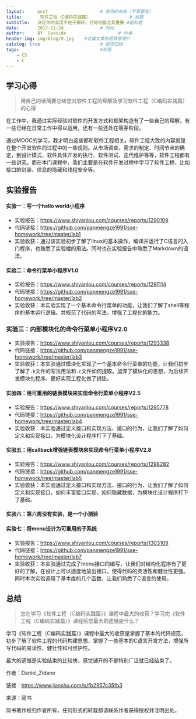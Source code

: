 ```yaml
---
layout:     post                    # 使用的布局（不需要改）
title:       软件工程（C编码实践篇）               # 标题 
subtitle:   决定你的高度不在于搬砖，打好地基尤其重要 #副标题
date:       2017-11-24              # 时间
author:     BY  Seaside                    # 作者
header-img: img/blog/9.jpg    #这篇文章标题背景图片
catalog: true                       # 是否归档
tags:                               #标签
    - CS
    - C
---
```


## 学习心得

> 用自己的话简要总结您对软件工程的理解及学习软件工程（C编码实践篇）的心得

在工作中，我通过实际经验对软件的开发方式和框架构造有了一些自己的理解，有一些已经在日常工作中得以运用，还有一些还处在萌芽阶段。

通过MOOC的学习，我才明白这些都和软件工程相关。软件工程大致的内容就是在整个开发软件的过程中的一些规则。从市场调查、需求的制定、时间节点的确定，到设计模式、软件具体开发的执行、软件测试、迭代维护等等，软件工程都有一些讲究。而在本门课程中，我们主要是在软件开发过程中学习了软件工程，比如接口的封装、信息的隐藏和线程安全等。

## 实验报告

#### 实验一：写一个hello world小程序

- 实验报告：<https://www.shiyanlou.com/courses/reports/1290109> 
- 代码链接：<https://github.com/panmengze1991/sse-homework/tree/master/lab1> 
- 实验收获：通过该实验初步了解了linux的基本操作，编译并运行了C语言的入门程序，也熟悉了实验楼的用法。同时也在实验报告中熟悉了Markdown的语法。

#### 实验二：命令行菜单小程序V1.0

- 实验报告：<https://www.shiyanlou.com/courses/reports/1291114> 
- 代码链接：<https://github.com/panmengze1991/sse-homework/tree/master/lab2> 
- 实验收获：本实验实现了一个基本命令行菜单的功能，让我们了解了shell等程序的基本运行逻辑。并规范了代码的写法，增强了工程化的能力。

### 实验三：内部模块化的命令行菜单小程序V2.0

- 实验报告：<https://www.shiyanlou.com/courses/reports/1293338> 
- 代码链接：<https://github.com/panmengze1991/sse-homework/tree/master/lab3> 
- 实验收获：本实验通过模块化实现了一个基本命令行菜单的功能，让我们初步了解了`.h`文件的写法用法和`.c`文件如何提取。加深了模块化的思想，为后续开发模块化程序、更好实现工程化做了铺垫。

#### 实验四：用可重用的链表模块来实现命令行菜单小程序V2.5

- 实验报告：<https://www.shiyanlou.com/courses/reports/1295778> 
- 代码链接：<https://github.com/panmengze1991/sse-homework/tree/master/lab4> 
- 实验收获：本实验通过定义接口和实现方法、接口的行为，让我们了解了如何定义和实现接口，为模块化设计程序打下了基础。

#### 实验五：用callback增强链表模块来实现命令行菜单小程序V2.8

- 实验报告：<https://www.shiyanlou.com/courses/reports/1298282> 
- 代码链接：<https://github.com/panmengze1991/sse-homework/tree/master/lab5> 
- 实验收获：本实验通过定义接口和实现方法、接口的行为，让我们了解了如何定义和实现接口，如何丰富接口实现，如何隐藏数据，为模块化设计程序打下了基础。

#### 实验六：第六周没有实验，是一个小测验

#### 实验七：将menu设计为可重用的子系统

- 实验报告：<https://www.shiyanlou.com/courses/reports/1303109> 
- 代码链接：<https://github.com/panmengze1991/sse-homework/tree/master/lab7> 
- 实验收获：本实验通过完成了menu接口的编写，让我们对结构化程序有了更好的了解，在设计上可以适度地放出接口，使得代码的灵活性和健壮性更强。同时本次实验调用了基本库的几个函数，让我们熟悉了C语言的使用。

## 总结

> 您在学习《软件工程（C编码实践篇）》课程中最大的收获？学习完《软件工程（C编码实践篇）》课程后您最大的遗憾是什么？

学习《软件工程（C编码实践篇）》课程中最大的收获是掌握了基本的代码规范，初步了解了软件工程的代码构建思想，掌握了一些基本的C语言开发方法，增强所写代码的易读性、健壮性和可维护性。

最大的遗憾是实验结束的比较快，感觉铺开的不是特别广泛就已经结束了。

作者：Daniel_Zidane

链接：https://www.jianshu.com/p/fb2957c35fb3

来源：简书

简书著作权归作者所有，任何形式的转载都请联系作者获得授权并注明出处。